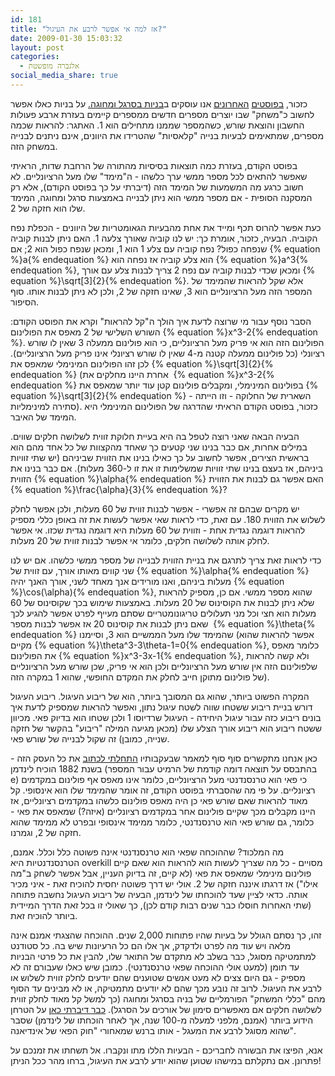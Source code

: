 ```yaml
---
id: 181
title: "אז למה אי אפשר לרבע את העיגול?"
date: 2009-01-30 15:03:32
layout: post
categories: 
  - אלגברה מופשטת
social_media_share: true
---
```

כזכור, <a href="http://www.gadial.net/2009/01/06/field_extensions/">בפוסטים</a> <a href="http://www.gadial.net/2009/01/28/field_extensions_extended/">האחרונים</a> אנו עוסקים ב<a href="http://www.gadial.net/2008/12/23/straightedge_and_compas_constructions/">בניות בסרגל ומחוגה.</a> על בניות כאלו אפשר לחשוב כ"משחק" שבו יוצרים מספרים חדשים ממספרים קיימים בעזרת ארבע פעולות החשבון והוצאת שורש, כשהמספר שממנו מתחילים הוא 1. האתגר: להראות שכמה מספרים, שמתאימים לבעיות בנייה "קלאסיות" שהטרידו את היוונים, אינם ניתנים לבנייה במשחק הזה.

בפוסט הקודם, בעזרת כמה תוצאות בסיסיות מהתורה של הרחבת שדות, הראיתי שאפשר להתאים לכל מספר ממשי ערך כלשהו - ה"מימד" שלו מעל הרציונליים. לא חשוב כרגע מה המשמעות של המימד הזה (דיברתי על כך בפוסט הקודם), אלא רק המסקנה הסופית - אם מספר ממשי הוא ניתן לבנייה באמצעות סרגל ומחוגה, המימד שלו הוא חזקה של 2.

כעת אפשר להרוס תכף ומייד את אחת מהבעיות הגאומטריות של היוונים - הכפלת נפח הקוביה. הבעיה, כזכור, אומרת כך: יש לנו קוביה שאורך צלעה 1. האם ניתן לבנות קוביה שנפחה כפול? נפח קוביה עם צלע 1 הוא 1, ומכאן שנפח כפול הוא 2; אם {% equation %}a{% endequation %} הוא צלע קוביה אז נפחה הוא {% equation %}a^3{% endequation %}, ומכאן שכדי לבנות קוביה עם נפח 2 צריך לבנות צלע עם אורך {% equation %}\sqrt[3]{2}{% endequation %}. אלא שקל להראות שהמימד של המספר הזה מעל הרציונליים הוא 3, שאינו חזקה של 2, ולכן לא ניתן לבנות אותו. סוף הסיפור.

הסבר נוסף עבור מי שרוצה לדעת איך הולך ה"קל להראות" וקרא את הפוסט הקודם: השורש השלישי של 2 מאפס את הפולינום {% equation %}x^3-2{% endequation %}. הפולינום הזה הוא אי פריק מעל הרציונליים, כי הוא פולינום ממעלה 3 שאין לו שורש רציונלי (כל פולינום ממעלה קטנה מ-4 שאין לו שורש רציונלי אינו פריק מעל הרציונליים). לכן זהו הפולינום המינימלי שמאפס את {% equation %}\sqrt[3]{2}{% endequation %} (אחרת היינו מחלקים את  {% equation %}x^3-2{% endequation %} בפולינום המינימלי, ומקבלים פולינום קטן עוד יותר שמאפס את {% equation %}\sqrt[3]{2}{% endequation %} - השארית של החלוקה - וזו הייתה סתירה למינימליות). כזכור, בפוסט הקודם הראיתי שהדרגה של הפולינום המינימלי היא המימד של האיבר.

הבעיה הבאה שאני רוצה לטפל בה היא בעיית חלוקת זווית לשלושה חלקים שווים. במילים אחרות, אם כבר בנינו שני קטעים כך שאחד מהקצוות של כל אחד מהם הוא בראשית הצירים, אפשר לחשוב על כך כאילו בנינו את הזווית שביניהם (יש שתי זוויות ביניהם, אז בעצם בנינו שתי זוויות שמשלימות זו את זו ל-360 מעלות). אם כבר בנינו את הזווית {% equation %}\alpha{% endequation %} האם אפשר גם לבנות את הזווית {% equation %}\frac{\alpha}{3}{% endequation %}?

יש מקרים שבהם זה אפשרי - אפשר לבנות זווית של 60 מעלות, ולכן אפשר לחלק לשלוש את הזווית 180. עם זאת, כדי לראות שאי אפשר לעשות את זה באופן כללי מספיק להראות דוגמה נגדית אחת - וזווית של 60 מעלות היא דוגמה נגדית שכזו. אי אפשר לחלק אותה לשלושה חלקים, כלומר אי אפשר לבנות זווית של 20 מעלות.

כדי לראות זאת צריך לתרגם את בניית הזווית לבנייה של מספר ממשי כלשהו. אם יש לנו שני קווים מאותו אורך, עם זווית של {% equation %}\alpha{% endequation %} מעלות ביניהם, ואנו מורידים אנך מאחד לשני, אורך האנך יהיה {% equation %}\cos(\alpha){% endequation %}, שהוא מספר ממשי. אם כן, מספיק להראות שלא ניתן לבנות את הקוסינוס של 20 מעלות. באמצעות שימוש בכך שקוסינוס של 60 מעלות הוא חצי וכל מני תעלולים טריגונומטריים שסתם מעייף לפרט אפשר להגיע לכך שאם ניתן לבנות את קוסינוס 20 אז אפשר לבנות מספר  {% equation %}\theta{% endequation %} שהמימד שלו מעל הממשיים הוא 3, וסיימנו (אפשר להראות שהוא מקיים {% equation %}\theta^3-3\theta-1=0{% endequation %}, כלומר מאפס את הפולינום {% equation %}x^3-3x-1{% endequation %}, ולא קשה להראות שלפולינום הזה אין שורש מעל הרציונליים ולכן הוא אי פריק, שכן שורש מעל הרציונליים של פולינום מתוקן חייב לחלק את המקדם החופשי, שהוא 1 במקרה הזה).

המקרה הפשוט ביותר, שהוא גם המסובך ביותר, הוא של ריבוע העיגול. ריבוע העיגול דורש בניית ריבוע ששטחו שווה לשטח עיגול נתון, ואפשר להראות שמספיק לדעת איך בונים ריבוע כזה עבור עיגול היחידה - העיגול שרדיוסו 1 ולכן שטחו הוא בדיוק פאי. מכיוון ששטח ריבוע הוא ריבוע אורך הצלע שלו (מכאן מגיעה המילה "ריבוע" בהקשר של חזקה שנייה, כמובן) זה שקול לבנייה של שורש פאי.

כאן אנחנו מתקשרים סוף סוף למאמר שבעקבותיו <a href="http://www.gadial.net/2008/12/08/bad_math_pi_undefinable/">התחלתי לכתוב</a> את כל העסק הזה - בשנת 1882 הוכיח לינדמן (בהתבסס על תוצאה דומה קודמת של הרמיט עבור המספר e) כי פאי הוא טרנסנדנטי מעל הרציונליים, כלומר אינו מאפס אף פולינום במקדמים רציונליים. על פי מה שהסברתי בפוסט הקודם, זה אומר שהמימד שלו הוא אינסופי. קל מאוד להראות שאם שורש פאי כן היה מאפס פולינום כלשהו במקדמים רציונליים, אז היינו מקבלים מכך שקיים פולינום אחר במקדמים רציונליים (איזה?) שמאפס את פאי - כלומר, גם שורש פאי הוא טרנסנדנטי, כלומר ממימד אינסופי ובפרט לא ממימד שהוא חזקה של 2, וגמרנו.

מה המלכוד? שההוכחה שפאי הוא טרנסנדנטי אינה פשוטה כלל וכלל. אמנם, הטרנסנדנטיות היא overkill מסויים - כל מה שצריך לעשות הוא להראות הוא שאם קיים פולינום מינימלי שמאפס את פאי (לא קיים, זה בדיוק העניין, אבל אפשר לשחק ב"מה אילו") אז דרגתו איננה חזקה של 2. אולי יש דרך פשוטה יחסית להוכיח זאת - איני מכיר אותה. כדאי לציין שעד להוכחתו של לינדמן, הבעיה של ריבוע העיגול נחשבה פתוחה (שתי האחרות חוסלו כבר שנים רבות קודם לכן), כך שאולי זו בכל זאת הדרך המיידית ביותר להוכיח זאת.

זהו, כך נסתם הגולל על בעיות שהיו פתוחות 2,000 שנים. ההוכחה שהצגתי אמנם אינה מלאה ויש עוד מה לפרט ולדקדק, אך אלו הם כל הרעיונות שיש בה. כל סטודנט למתמטיקה מסוגל, כבר בשלב לא מתקדם של התואר שלו, להבין את כל פרטי הבניות עד תומן (למעט אולי ההוכחה שפאי טרנסנדנטי). כמובן שיש כאלו שעבורם זה לא מספיק - גם היום צצים לא מעט אנשים שטוענים שהם יודעים לחלק זווית לשלוש או לרבע את העיגול. לרוב זה נובע מכך שהם לא יודעים מתמטיקה, או לא מבינים עד הסוף מהם "כללי המשחק" הפורמליים של בניה בסרגל ומחוגה (כך למשל קל מאוד לחלק זווית לשלושה חלקים אם מאפשרים סימון של אורכים על הסרגל). <a href="http://www.gadial.net/2007/10/13/pi_law/">כבר דיברתי כאן</a> על הטרחן הידוע ביותר (אמנם, מלפני למעלה מ-100 שנה, אך לאחר הוכחתו של לינדמן) שסבר שהוא מסוגל לרבע את המעגל - אותו ברנש שמאחורי "חוק הפאי של אינדיאנה".

אנא, הפיצו את הבשורה לחבריכם - הבעיות הללו מתו ונקברו. אל תשחתו את זמנכם על פתרונן. אם נתקלתם במישהו שטוען שהוא יודע לרבע את העיגול, ברחו מהר ככל הניתן!
